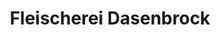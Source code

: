 ---
title: "Fleischerei Dasenbrock"
url: /bochum/fleischerei-dasenbrock-westenfelder-strasse/
shop: Metzgerei
---